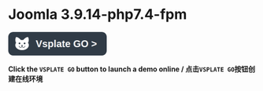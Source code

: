 # Joomla 3.9.14-php7.4-fpm

<a href="https://www.vsplate.com/?docker-compose=https://github.com/vsplate/dcenvs/joomla/3.9.14-php7.4-fpm"><img alt="VSPLATE GO" src="https://raw.githubusercontent.com/vsplate/images/master/vsgo_btn.png" width="200px"></a>

**Click the `VSPLATE GO` button to launch a demo online / 点击`VSPLATE GO`按钮创建在线环境**
